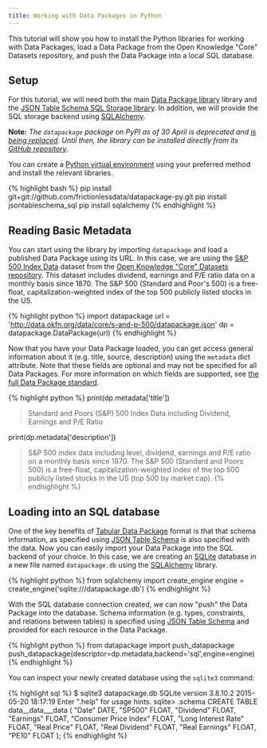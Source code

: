 ```yaml
---
title: Working with Data Packages in Python
---
```


This tutorial will show you how to install the Python libraries for
working with Data Packages, load a Data Package from the Open
Knowledge "Core" Datasets repository, and push the Data Package into a
local SQL database.

## Setup 

For this tutorial, we will need both the main
[Data Package library](https://github.com/frictionlessdata/datapackage-py)
library and the
[JSON Table Schema SQL Storage library](https://github.com/frictionlessdata/jsontableschema-sql-py).
In addition, we will provide the SQL storage backend using
[SQLAlchemy](http://www.sqlalchemy.org/).

**Note:** *The `datapackage` package on PyPI as of 30 April is
  deprecated and
  [is being replaced](https://github.com/trickvi/datapackage/issues/70). Until
  then, the library can be installed directly from its
  [GitHub repository](https://github.com/frictionlessdata/datapackage-py).*

You can create a
[Python virtual environment](https://docs.python.org/3/library/venv.html)
using your preferred method and install the relevant libraries.

{% highlight bash %}
pip install git+git://github.com/frictionlessdata/datapackage-py.git
pip install jsontableschema_sql
pip install sqlalchemy
{% endhighlight %}

## Reading Basic Metadata

You can start using the library by importing `datapackage` and load a
published Data Package using its URL.  In this case, we are using the
[S&P 500 Index Data](http://data.okfn.org/data/core/s-and-p-500)
dataset from the
[Open Knowledge "Core" Datasets repository](http://data.okfn.org/data).
This dataset includes dividend, earnings and P/E ratio data on a
monthly basis since 1870. The S&P 500 (Standard and Poor's 500) is a
free-float, capitalization-weighted index of the top 500 publicly
listed stocks in the US.

{% highlight python %}
import datapackage
url = 'http://data.okfn.org/data/core/s-and-p-500/datapackage.json'
dp = datapackage.DataPackage(url)
{% endhighlight %}

Now that you have your Data Package loaded, you can get access general
information about it (e.g. title, source, description) using the
`metadata` dict attribute.  Note that these fields are optional and
may not be specified for all Data Packages.  For more information on
which fields are supported, see
[the full Data Package standard](http://dataprotocols.org/data-packages/#metadata).

{% highlight python %}
print(dp.metadata['title'])
> Standard and Poors (S&P) 500 Index Data including Dividend, Earnings and P/E Ratio 

print(dp.metadata['description'])
> S&P 500 index data including level, dividend, earnings and P/E ratio on a monthly basis since 1870. The S&P 500 (Standard and Poors 500) is a free-float, capitalization-weighted index of the top 500 publicly listed stocks in the US (top 500 by market cap).
{% endhighlight %}

## Loading into an SQL database 

One of the key benefits of
[Tabular Data Package](/guides/tabular-data-package/) format is that
that schema information, as specified using
[JSON Table Schema](/guides/json-table-schema/) is also specified with
the data.  Now you can easily import your Data Package into the SQL
backend of your choice.  In this case, we are creating an
[SQLite](http://sqlite.org/) database in a new file named
`datapackage.db` using the [SQLAlchemy](http://www.sqlalchemy.org/)
library.

{% highlight python %}
from sqlalchemy import create_engine
engine = create_engine('sqlite:///datapackage.db')
{% endhighlight %}

With the SQL database connection created, we can now "push" the Data
Package into the database.  Schema information (e.g. types,
constraints, and relations between tables) is specified using
[JSON Table Schema](/guides/json-table-schema/) and provided for each
resource in the Data Package.

{% highlight python %}
from datapackage import push_datapackage
push_datapackage(descriptor=dp.metadata,backend='sql',engine=engine)
{% endhighlight %}

You can inspect your newly created database using the `sqlite3` command:

{% highlight sql %}
$ sqlite3 datapackage.db 
SQLite version 3.8.10.2 2015-05-20 18:17:19
Enter ".help" for usage hints.
sqlite> .schema
CREATE TABLE data__data___data (
	"Date" DATE, 
	"SP500" FLOAT, 
	"Dividend" FLOAT, 
	"Earnings" FLOAT, 
	"Consumer Price Index" FLOAT, 
	"Long Interest Rate" FLOAT, 
	"Real Price" FLOAT, 
	"Real Dividend" FLOAT, 
	"Real Earnings" FLOAT, 
	"PE10" FLOAT
);
{% endhighlight %}

